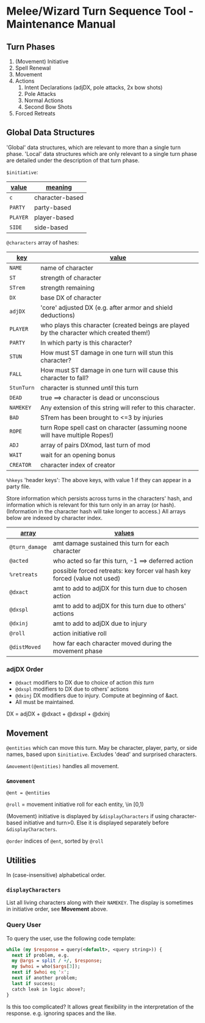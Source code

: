 # Melee/Wizard Turn Sequence Tool - Maintenance Manual

<!-- <u>Turn phases</u>: -->
## Turn Phases

1. (Movement) Initiative
1. Spell Renewal
3. Movement
4. Actions
   1. Intent Declarations (adjDX, pole attacks, 2x bow shots)
   2. Pole Attacks
   3. Normal Actions
   4. Second Bow Shots
5. Forced Retreats

## Global Data Structures

'Global' data structures, which are relevant to more than a single turn
phase.  'Local' data structures which are only relevant to a single turn
phase are detailed under the description of that turn phase.

`$initiative`:

<u>value</u> | <u>meaning</u>
----- | -------
`c` | character-based
`PARTY` | party-based
`PLAYER` | player-based
`SIDE` | side-based

`@characters` array of hashes:

<u>key</u> | <u>value</u>
----------- | -------------
`NAME` | name of character
`ST` | strength of character
`STrem` | strength remaining
`DX` | base DX of character
`adjDX` | 'core' adjusted DX (e.g. after armor and shield deductions)
`PLAYER` | who plays this character (created beings are played by the character which created them!)
`PARTY` | In which party is this character?
`STUN` | How must ST damage in one turn will stun this character?
`FALL` | How must ST damage in one turn will cause this character to fall?
`StunTurn` | character is stunned *until* this turn
`DEAD` | true ==> character is dead or unconscious
`NAMEKEY` | Any extension of this string will refer to this character.
`BAD` | STrem has been brought to <=3 by injuries
`ROPE` | turn Rope spell cast on character (assuming noone will have multiple Ropes!)
`ADJ` | array of pairs DXmod, last turn of mod
`WAIT` | wait for an opening bonus
`CREATOR` | character index of creator

`%hkeys` 'header keys':  The above keys, with value 1 if they can appear in a party file.

Store information which persists across turns in the characters' hash, and
information which is relevant for this turn only in an array (or hash).
(Information in the character hash will take longer to access.)
All arrays below are indexed by character index.

<u>array</u> | <u>values</u>
----- | ------
`@turn_damage` | amt damage sustained this turn for each character
`@acted` | who acted so far this turn, -1 ==> deferred action
`%retreats` | possible forced retreats:  key forcer val hash key forced (value not used)
`@dxact` |  amt to add to adjDX for this turn due to chosen action
`@dxspl` | amt to add to adjDX for this turn due to others' actions
`@dxinj` | amt to add to adjDX due to injury
`@roll` | action initiative roll
`@distMoved` | how far each character moved during the movement phase

### adjDX Order
* `@dxact` modifiers to DX due to choice of action *this turn*
* `@dxspl` modifiers to DX due to others' actions
* `@dxinj` DX modifiers due to injury.  Compute at beginning of &act.
* All must be maintained.

DX = adjDX + @dxact + @dxspl + @dxinj

## Movement
`@entities` which can move this turn.  May be character, player, party, or side
names, based upon `$initiative`.  Excludes 'dead' and surprised characters.

`&movement(@entities)` handles all movement.

### `&movement`
`@ent = @entities`

`@roll` = movement initiative roll for each entity, \in [0,1)

(Movement) initiative is displayed by `&displayCharacters` if using
character-based initiative and turn>0.  Else it is displayed separately
before `&displayCharacters`.

`@order` indices of `@ent`, sorted by `@roll`



## Utilities
In (case-insensitive) alphabetical order.

### `displayCharacters`
List all living characters along with their `NAMEKEY`.  The display is
sometimes in initiative order, see **Movement** above.

<!-- `@order` *character* indices, sorted by `@roll`.  Note that this is different
from `&movement`'s `@order`, which contains indices into `@ent`! -->

### Query User

To query the user, use the following code template:

```perl
while (my $response = query(<default>, <query string>)) {
  next if problem, e.g.
  my @args = split / +/, $response;
  my $whoi = who($args[3]);
  next if $whoi eq 'x';
  next if another problem;
  last if success;
  catch leak in logic above?;
}
```
Is this too complicated?  It allows great flexibility in the interpretation of the response.  e.g. ignoring spaces and the like.


<!--
I think it also makes sense to change the &act API to take an array which is true if that char is acting.  So the array index is the char index.
No, I decided to do it the old way.  Note that it is often called with a single character, for pole and second bow attacks. (6sep021) -->
